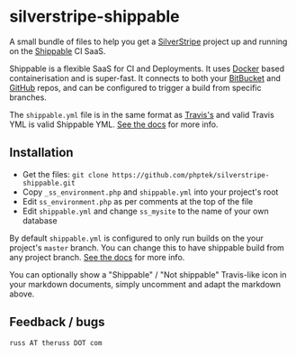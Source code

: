 # silverstripe-shippable

A small bundle of files to help you get a [SilverStripe](http://silverstripe.org) project up and running on the [Shippable](http://shippable.com) CI SaaS.

Shippable is a flexible SaaS for CI and Deployments. It uses [Docker](http://docker.io) based containerisation and is super-fast. It connects to both your [BitBucket](http://bitbucket.org) and [GitHub](http://github.com) repos, and can be configured to trigger a build from specific branches.

The `shippable.yml` file is in the same format as [Travis's](http://travis-ci.org) and valid Travis YML is valid Shippable YML. [See the docs](http://docs.shippable.com/en/latest/) for more info.

<!--
# Build Status
[![Build
Status](https://api.shippable.com/projects/<your-project-sha>/badge?branchName=<your-branch>)](https://app.shippable.com/projects/<your-project-sha>/builds/latest)
-->

## Installation

* Get the files: `git clone https://github.com/phptek/silverstripe-shippable.git`
* Copy `_ss_environment.php` and `shippable.yml` into your project's root
* Edit `ss_environment.php` as per comments at the top of the file
* Edit `shippable.yml` and change `ss_mysite` to the name of your own database
  
By default `shippable.yml` is configured to only run builds on the your project's `master` branch. You can change this to have shippable build from any project branch. [See the docs](http://docs.shippable.com/en/latest/) for more info.

You can optionally show a "Shippable" / "Not shippable" Travis-like icon in your markdown documents, simply uncomment and adapt the markdown above.

## Feedback / bugs


`russ AT theruss DOT com`
